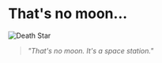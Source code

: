 # That's no moon...

![Death Star](https://starwars.com/databank/death-star/attachment/death-star-full.jpg)  

> *"That's no moon. It's a space station."*  
